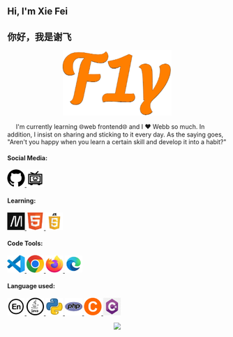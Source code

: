 ## Hi, I'm Xie Fei
## 你好，我是谢飞

<p align="center">
  <a href="https://gamerf1y.github.io/">
    <img  src="https://github.com/GamerF1y/GamerF1y.github.io/blob/master/images/f-svg.png" alt="F" width="250px" height="150px" />
  </a>
</p>
<p>&nbsp&nbsp&nbsp&nbsp
I'm currently learning 🌐web frontend🌐 and I ❤️ Webb so much. In addition, I insist on sharing and sticking to it every day. As the saying goes, "Aren't you happy when you learn a certain skill and develop it into a habit?"</p>

#### Social Media:
<p>
  <a href="https://github.com/GamerF1y">
    <img  src="https://github.com/GamerF1y/GamerF1y.github.io/blob/master/images/github-logo.png" alt="github logo" width="40px" height="40px" />
  </a>
   <a href="https://space.bilibili.com/294660027">
    <img  src="https://github.com/GamerF1y/GamerF1y.github.io/blob/master/images/bilibili-logo.png" alt="bilibili logo" width="40px" height="40px"/>
  </a>
</p>

#### Learning:
<p>
  <a href="https://developer.mozilla.org/zh-CN/docs/Learn/Getting_started_with_the_web">
    <img  src="https://github.com/GamerF1y/GamerF1y.github.io/blob/master/images/mdn-logo.png" alt="mdn logo" width="40px" height="40px" />
  </a>
  <a href="https://en.wikipedia.org/wiki/HTML5">
    <img  src="https://github.com/GamerF1y/GamerF1y.github.io/blob/master/images/html5-logo.png" alt="html5 logo" width="40px" height="40px" />
  </a>
   <a href="https://www.javascript.com/">
    <img  src="https://github.com/GamerF1y/GamerF1y.github.io/blob/master/images/javascript-logo.png" alt="javascript logo" width="40px" height="40px"/>
  </a>
</p>

#### Code Tools:
<p>
  <a href="https://code.visualstudio.com/">
    <img  src="https://github.com/GamerF1y/GamerF1y.github.io/blob/master/images/vscode-logo.jpg" alt="vscode logo" width="40px" height="40px" />
  </a>
   <a href="https://www.google.com/chrome/">
    <img  src="https://github.com/GamerF1y/GamerF1y.github.io/blob/master/images/google-logo.jpg" alt="google logo" width="40px" height="40px"/>
  </a>
  <a href="https://www.mozilla.org/en-US/firefox/new/">
    <img  src="https://github.com/GamerF1y/GamerF1y.github.io/blob/master/images/firefox-logo.jpg" alt="firefox logo" width="40px" height="40px"/>
  </a>
  <a href="https://www.microsoft.com/en-us/edge?exp=e511&form=MA13FJ">
    <img  src="https://github.com/GamerF1y/GamerF1y.github.io/blob/master/images/edge-logo.jpg" alt="edge logo" width="40px" height="40px"/>
  </a>
</p>

#### Language used:
<p>
  <a href="https://english.zeffon.cn/">
    <img  src="https://github.com/GamerF1y/GamerF1y.github.io/blob/master/images/en-icon.png" alt="english icon" width="40px" height="40px" />
  </a>
   <a href="https://www.java.com/zh-CN/">
    <img  src="https://github.com/GamerF1y/GamerF1y.github.io/blob/master/images/java-logo.png" alt="java logo" width="40px" height="40px"/>
  </a>
    <a href="https://www.python.org/">
    <img  src="https://github.com/GamerF1y/GamerF1y.github.io/blob/master/images/python-logo.png" alt="python logo" width="40px" height="40px" />
  </a>
   <a href="https://www.php.net/">
    <img  src="https://github.com/GamerF1y/GamerF1y.github.io/blob/master/images/php-logo.png" alt="php logo" width="40px" height="40px"/>
  </a>
    <a href="https://en.wikipedia.org/wiki/C_(programming_language)">
    <img  src="https://github.com/GamerF1y/GamerF1y.github.io/blob/master/images/c-logo.png" alt="c logo" width="40px" height="40px" />
  </a>
   <a href="https://learn.microsoft.com/en-us/dotnet/csharp/">
    <img  src="https://github.com/GamerF1y/GamerF1y.github.io/blob/master/images/c-game-logo.png" alt="c# logo" width="40px" height="40px"/>
  </a>
</p>
<div align="center">
<span></sapn>
<img height=170px src="https://github-readme-stats.vercel.app/api?username=GamerF1y&show_icons=true&bg_color=00000000" />
<span></sapn>
<!--<img height="170px" src="https://github-readme-stats.vercel.app/api/top-langs/?username=GamerF1y&layout=compact&langs_count=8" />-->
<span></sapn>
</div>











<!--
**GamerF1y/GamerF1y** is a ✨ _special_ ✨ repository because its `README.md` (this file) appears on your GitHub profile.

Here are some ideas to get you started:

- 🔭 I’m currently working on ...
- 🌱 I’m currently learning ...
- 👯 I’m looking to collaborate on ...
- 🤔 I’m looking for help with ...
- 💬 Ask me about ...
- 📫 How to reach me: ...
- 😄 Pronouns: ...
- ⚡ Fun fact: ...
-->
